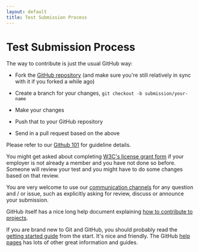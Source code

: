 ```yaml
---
layout: default
title: Test Submission Process
---
```


# Test Submission Process

The way to contribute is just the usual GitHub way: 

* Fork the [GitHub repository][1] (and make sure you're still relatively in
sync with it if you forked a while ago) 

* Create a branch for your changes, `git checkout -b submission/your-name`

* Make your changes

* Push that to your GitHub repository

* Send in a pull request based on the above

Please refer to our [Github 101][2] for guideline details.

You might get asked about completing [W3C's license grant form][3] if your
employer is not already a member and you have not done so before. Someone
will review your test and you might have to do some changes based on that
review. 

You are very welcome to use our [communication channels][4] for any question
and / or issue, such as explicitly asking for review, discuss or announce
your submission.

GitHub itself has a nice long help document explaining [how to contribute to
projects][5].

If you are brand new to Git and GitHub, you should probably read the [getting
started guide][6] from the start. It's nice and friendly. The GitHub [help
pages][7] has lots of other great information and guides.

[1]: https://github.com/w3c/web-platform-tests/
[2]: github101.md
[3]: http://www.w3.org/2002/09/wbs/1/testgrants2-200409/
[4]: communication-channels.md
[5]: https://help.github.com/articles/fork-a-repo
[6]: https://help.github.com/articles/set-up-git
[7]: https://help.github.com/
